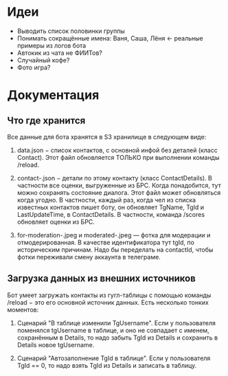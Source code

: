 ﻿# Идеи

* Выводить список половинки группы
* Понимать сокращённые имена: Ваня, Саша, Лёня ← реальные примеры из логов бота
* Автокик из чата не ФИИТов?
* Случайный кофе?
* Фото игра?

# Документация

## Что где хранится

Все данные для бота хранятся в S3 хранилище в следующем виде:

1. data.json − список контактов, с основной инфой без деталей (класс Contact).
   Этот файл обновляется ТОЛЬКО при выполнении команды /reload.

2. contact-<contactId>.json − детали по этому контакту (класс ContactDetails).
   В частности все оценки, выгруженные из БРС.
   Когда понадобится, тут можно сохранять состояние диалога.
   Этот файл может обновляться когда угодно.
   В частности, каждый раз, когда чел из списка известных контактов пишет боту, он обновляет TgName, TgId и
   LastUpdateTime, в ContactDetails.
   В частности, команда /scores обновляет оценки из БРС.

3. for-moderation-<tgId>.jpeg и moderated-<tgId>.jpeg — фотка для модерации и отмодерированная.
   В качестве идентификатора тут tgId, по историческим причинам. Надо бы переделать на contactId,
   чтобы фотки переживали смену аккаунта в телеграме.

## Загрузка данных из внешних источников

Бот умеет загружать контакты из гугл-таблицы с помощью команды /reload − это его основной источник данных.
Есть несколько тонких моментов:

1. Сценарий "В таблице изменили TgUsername".
   Если у пользователя поменялся tgUsername в таблице, и оно не совпадает с именем,
   сохранённым в Details, то надо забыть TgId из Details и сохранить в Details новое tgUsername.

2. Сценарий "Автозаполнение TgId в таблице". Если у пользователя TgId == 0, то надо взять TgId из Details и записать в таблицу.